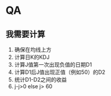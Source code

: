 # QA

## 我需要计算

1. 确保在均线上方
2. 计算日K的KDJ
3. 计算J值第一次出现负值的日期D1
4. 计算D1后J值出现正值（例如50）的D2
5. 统计D1-D2之间的收益
6. j-j>0 else j> 60